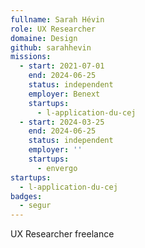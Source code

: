 ```yaml
---
fullname: Sarah Hévin
role: UX Researcher
domaine: Design
github: sarahhevin
missions:
  - start: 2021-07-01
    end: 2024-06-25
    status: independent
    employer: Benext
    startups:
      - l-application-du-cej
  - start: 2024-03-25
    end: 2024-06-25
    status: independent
    employer: ''
    startups:
      - envergo
startups:
  - l-application-du-cej
badges:
  - segur
---
```

UX Researcher freelance
